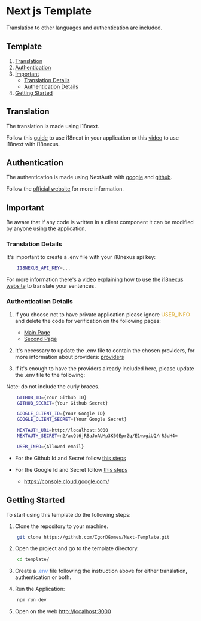 # Next js Template

Translation to other languages and authentication are included.

## Template

1. [Translation](#translation)
2. [Authentication](#authentication)
3. [Important](#important)
    - [Translation Details](#translation-details)
    - [Authentication Details](#authentication-details)
4. [Getting Started](#getting-started)

## Translation

The translation is made using i18next.

Follow this [guide](https://locize.com/blog/next-app-dir-i18n#A-new-approach) to use i18next in your application or this [video](https://www.youtube.com/watch?v=J8tnD2BWY28&t=1356s) to use i18next with i18nexus.

## Authentication

The authentication is made using NextAuth with [google](https://next-auth.js.org/providers/google) and [github](https://next-auth.js.org/providers/github).

Follow the [official website](https://next-auth.js.org/getting-started/introduction) for more information.

## Important

Be aware that if any code is written in a client component it can be modified by anyone using the application.

### Translation Details

It's important to create a .env file with your i18nexus api key:

```bash
    I18NEXUS_API_KEY=...
```

For more information there's a [video](https://www.youtube.com/watch?v=J8tnD2BWY28) explaining how to use the [i18nexus website](https://i18nexus.com/) to translate your sentences.

### Authentication Details

1. If you choose not to have private application please ignore <span style="color: goldenrod;">USER_INFO</span> and delete the code for verification on the following pages:
    - [Main Page](https://github.com/IgorDGomes/Next-Template/blob/main/template/src/app/%5Blocale%5D/main/page.tsx)
    - [Second Page](https://github.com/IgorDGomes/Next-Template/blob/main/template/src/app/%5Blocale%5D/second-page/page.tsx)

2. It's necessary to update the .env file to contain the chosen providers, for more information about providers: [providers](https://next-auth.js.org/providers/)

3. If it's enough to have the providers already included here, please update the .env file to the following:

Note: do not include the curly braces.

```bash
    GITHUB_ID={Your Github ID}
    GITHUB_SECRET={Your Github Secret}

    GOOGLE_CLIENT_ID={Your Google ID}
    GOOGLE_CLIENT_SECRET={Your Google Secret}

    NEXTAUTH_URL=http://localhost:3000
    NEXTAUTH_SECRET=n2/axQt6jRBaJoAUMp3K60EprZq/E1wxgiUQ/rR5uH4=

    USER_INFO={Allowed email}
```

- For the Github Id and Secret follow [this steps](https://next-auth.js.org/providers/github)

- For the Google Id and Secret follow [this steps](https://next-auth.js.org/providers/google)
    - https://console.cloud.google.com/

## Getting Started

To start using this template do the following steps:

1. Clone the repository to your machine.

```bash
    git clone https://github.com/IgorDGomes/Next-Template.git
```

2. Open the project and go to the template directory.

```bash
    cd template/
```

3. Create a <span style="color: cornflowerblue;">.env</span> file following the instruction above for either translation, authentication or both.

4. Run the Application:

```bash
    npm run dev
```

5. Open on the web [http://localhost:3000](http://localhost:3000)